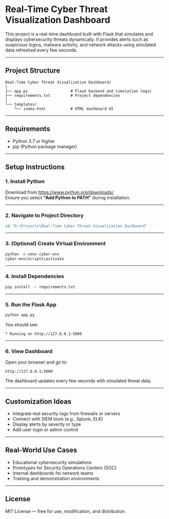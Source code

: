 # Real-Time Cyber Threat Visualization Dashboard

This project is a real-time dashboard built with Flask that simulates and displays cybersecurity threats dynamically. It provides alerts such as suspicious logins, malware activity, and network attacks using simulated data refreshed every few seconds.

---

## Project Structure

```
Real-Time Cyber Threat Visualization Dashboard/
│
├── app.py                   # Flask backend and simulation logic
├── requirements.txt         # Project dependencies
│
└── templates/
    └── index.html           # HTML dashboard UI
```

---

## Requirements

- Python 3.7 or higher
- pip (Python package manager)

---

## Setup Instructions

### 1. Install Python

Download from https://www.python.org/downloads/  
Ensure you select **"Add Python to PATH"** during installation.

---

### 2. Navigate to Project Directory

```bash
cd "D:\Projects\Real-Time Cyber Threat Visualization Dashboard"
```

---

### 3. (Optional) Create Virtual Environment

```bash
python -m venv cyber-env
cyber-env\Scripts\activate
```

---

### 4. Install Dependencies

```bash
pip install -r requirements.txt
```

---

### 5. Run the Flask App

```bash
python app.py
```

You should see:

```
* Running on http://127.0.0.1:5000
```

---

### 6. View Dashboard

Open your browser and go to:

```
http://127.0.0.1:5000
```

The dashboard updates every few seconds with simulated threat data.

---

## Customization Ideas

- Integrate real security logs from firewalls or servers
- Connect with SIEM tools (e.g., Splunk, ELK)
- Display alerts by severity or type
- Add user login or admin control

---

## Real-World Use Cases

- Educational cybersecurity simulations
- Prototypes for Security Operations Centers (SOC)
- Internal dashboards for network teams
- Training and demonstration environments

---

## License

MIT License — free for use, modification, and distribution.
